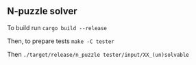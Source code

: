 ## N-puzzle solver

To build run `cargo build --release`

Then, to prepare tests `make -C tester`

Then `./target/release/n_puzzle tester/input/XX_(un)solvable`

